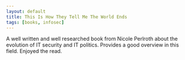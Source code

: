 ```yaml
---
layout: default
title: This Is How They Tell Me The World Ends
tags: [books, infosec]
---
```


A well written and well researched book from Nicole Perlroth about the evolution of IT security and IT politics. Provides a good overview in this field. Enjoyed the read.
